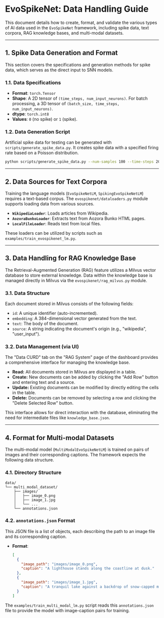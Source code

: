 # EvoSpikeNet: Data Handling Guide

This document details how to create, format, and validate the various types of AI data used in the `EvoSpikeNet` framework, including spike data, text corpora, RAG knowledge bases, and multi-modal datasets.

---

## 1. Spike Data Generation and Format

This section covers the specifications and generation methods for spike data, which serves as the direct input to SNN models.

### 1.1. Data Specifications
- **Format**: `torch.Tensor`
- **Shape**: A 2D tensor of `(time_steps, num_input_neurons)`. For batch processing, a 3D tensor of `(batch_size, time_steps, num_input_neurons)`.
- **dtype**: `torch.int8`
- **Values**: `0` (no spike) or `1` (spike).

### 1.2. Data Generation Script
Artificial spike data for testing can be generated with `scripts/generate_spike_data.py`. It creates spike data with a specified firing rate based on a Poisson distribution.

```bash
python scripts/generate_spike_data.py --num-samples 100 --time-steps 200
```

---

## 2. Data Sources for Text Corpora

Training the language models (`EvoSpikeNetLM`, `SpikingEvoSpikeNetLM`) requires a text-based corpus. The `evospikenet/dataloaders.py` module supports loading data from various sources.

- **`WikipediaLoader`**: Loads articles from Wikipedia.
- **`AozoraBunkoLoader`**: Extracts text from Aozora Bunko HTML pages.
- **`LocalFileLoader`**: Reads text from local files.

These loaders can be utilized by scripts such as `examples/train_evospikenet_lm.py`.

---

## 3. Data Handling for RAG Knowledge Base

The Retrieval-Augmented Generation (RAG) feature utilizes a Milvus vector database to store external knowledge. Data within the knowledge base is managed directly in Milvus via the `evospikenet/rag_milvus.py` module.

### 3.1. Data Structure
Each document stored in Milvus consists of the following fields:
- `id`: A unique identifier (auto-incremented).
- `embedding`: A 384-dimensional vector generated from the text.
- `text`: The body of the document.
- `source`: A string indicating the document's origin (e.g., "wikipedia", "user_input").

### 3.2. Data Management (via UI)
The "Data CURD" tab on the "RAG System" page of the dashboard provides a comprehensive interface for managing the knowledge base.
- **Read:** All documents stored in Milvus are displayed in a table.
- **Create:** New documents can be added by clicking the "Add Row" button and entering text and a source.
- **Update:** Existing documents can be modified by directly editing the cells in the table.
- **Delete:** Documents can be removed by selecting a row and clicking the "Delete Selected Row" button.

This interface allows for direct interaction with the database, eliminating the need for intermediate files like `knowledge_base.json`.

---

## 4. Format for Multi-modal Datasets

The multi-modal model (`MultiModalEvoSpikeNetLM`) is trained on pairs of images and their corresponding captions. The framework expects the following data structure.

### 4.1. Directory Structure
```
data/
└── multi_modal_dataset/
    ├── images/
    │   ├── image_0.png
    │   ├── image_1.jpg
    │   └── ...
    └── annotations.json
```

### 4.2. `annotations.json` Format
This JSON file is a list of objects, each describing the path to an image file and its corresponding caption.

- **Format**:
  ```json
  [
    {
      "image_path": "images/image_0.png",
      "caption": "A lighthouse stands along the coastline at dusk."
    },
    {
      "image_path": "images/image_1.jpg",
      "caption": "A tranquil lake against a backdrop of snow-capped mountains."
    }
  ]
  ```
The `examples/train_multi_modal_lm.py` script reads this `annotations.json` file to provide the model with image-caption pairs for training.